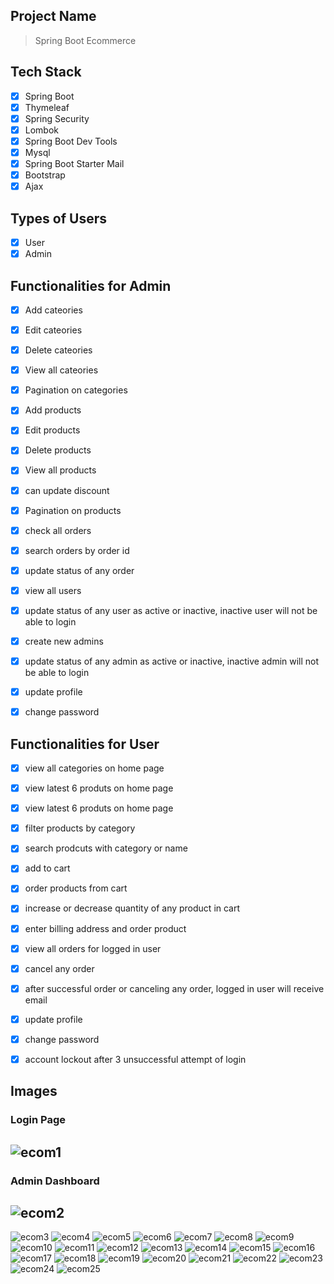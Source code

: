 ## Project Name

> Spring Boot Ecommerce

## Tech Stack

- [x] Spring Boot
- [x] Thymeleaf
- [x] Spring Security
- [x] Lombok
- [x] Spring Boot Dev Tools
- [x] Mysql
- [x] Spring Boot Starter Mail
- [x] Bootstrap
- [x] Ajax

## Types of Users

- [x] User
- [x] Admin

## Functionalities for Admin

- [x] Add cateories
- [x] Edit cateories
- [x] Delete cateories
- [x] View all cateories
- [x] Pagination on categories

- [x] Add products
- [x] Edit products
- [x] Delete products
- [x] View all products
- [x] can update discount
- [x] Pagination on products

- [x] check all orders 
- [x] search orders by order id
- [x] update status of any order

- [x] view all users
- [x] update status of any user as active or inactive, inactive user will not be able to login

- [x] create new admins
- [x] update status of any admin as active or inactive, inactive admin will not be able to login

- [x] update profile
- [x] change password


## Functionalities for User

- [x] view all categories on home page
- [x] view latest 6 produts on home page
- [x] view latest 6 produts on home page
- [x] filter products by category
- [x] search prodcuts with category or name
- [x] add to cart
- [x] order products from cart
- [x] increase or decrease quantity of any product in cart
- [x] enter billing address and order product
- [x] view all orders for logged in user
- [x] cancel any order
- [x] after successful order or canceling any order, logged in user will receive email
- [x] update profile
- [x] change password
- [x] account lockout after 3 unsuccessful attempt of login


## Images

### Login Page
![ecom1](https://github.com/user-attachments/assets/c76e2e3b-ecfa-4335-a8a9-57f13239a213)
---

### Admin Dashboard
![ecom2](https://github.com/user-attachments/assets/76914618-e2fd-419a-a612-7ad73c45ce36)
--- 

![ecom3](https://github.com/user-attachments/assets/4e68c5c5-77bb-4c4b-89d1-ebf72b295d14)
![ecom4](https://github.com/user-attachments/assets/f58dbafe-cf41-4560-81f0-38a622cd25cd)
![ecom5](https://github.com/user-attachments/assets/4990dfd0-64e1-4602-aa21-17b207867dbd)
![ecom6](https://github.com/user-attachments/assets/c9ab2c0f-ee34-487f-9fb8-51552efb8efb)
![ecom7](https://github.com/user-attachments/assets/aedc52cb-01a2-45d8-9d65-684aa695cf3f)
![ecom8](https://github.com/user-attachments/assets/5c4cf7d3-c4c6-4bdc-9f3d-952f33519763)
![ecom9](https://github.com/user-attachments/assets/27c6450f-9c30-4916-a38e-45f44dd774ba)
![ecom10](https://github.com/user-attachments/assets/d4dc0161-e246-4f53-8487-f4b290eac80e)
![ecom11](https://github.com/user-attachments/assets/5d3a9464-8a5f-42b0-a21d-47d972b5df91)
![ecom12](https://github.com/user-attachments/assets/7ccba471-d414-4527-8178-4238ba594e0f)
![ecom13](https://github.com/user-attachments/assets/b200a129-9333-4187-9318-33a62b473fab)
![ecom14](https://github.com/user-attachments/assets/670c5fc8-b472-425a-9534-efa167e65852)
![ecom15](https://github.com/user-attachments/assets/b923cf0a-b0b4-4843-95f3-99257190189b)
![ecom16](https://github.com/user-attachments/assets/3a61c499-afc4-484c-a8cc-ac3cee290a75)
![ecom17](https://github.com/user-attachments/assets/2bb3bc25-41de-4b1a-8287-05ed27b598f8)
![ecom18](https://github.com/user-attachments/assets/8b84012f-2b88-43fa-aa00-096e187e6f7a)
![ecom19](https://github.com/user-attachments/assets/270a509a-e4db-444e-bb93-7741ac153127)
![ecom20](https://github.com/user-attachments/assets/67ce13a0-4206-4605-a311-4ccb328cf21a)
![ecom21](https://github.com/user-attachments/assets/5cc824cf-e94a-486a-bf9c-fa84cbc7bfe0)
![ecom22](https://github.com/user-attachments/assets/1bcffe9d-9b38-409c-96cb-3662d7919ccf)
![ecom23](https://github.com/user-attachments/assets/ab6cb3dd-5800-4759-985b-57c638d687eb)
![ecom24](https://github.com/user-attachments/assets/54cee7a9-11a5-443a-a0d3-301bc0534a87)
![ecom25](https://github.com/user-attachments/assets/19e8add6-ab89-4084-8599-6604d0d00934)
